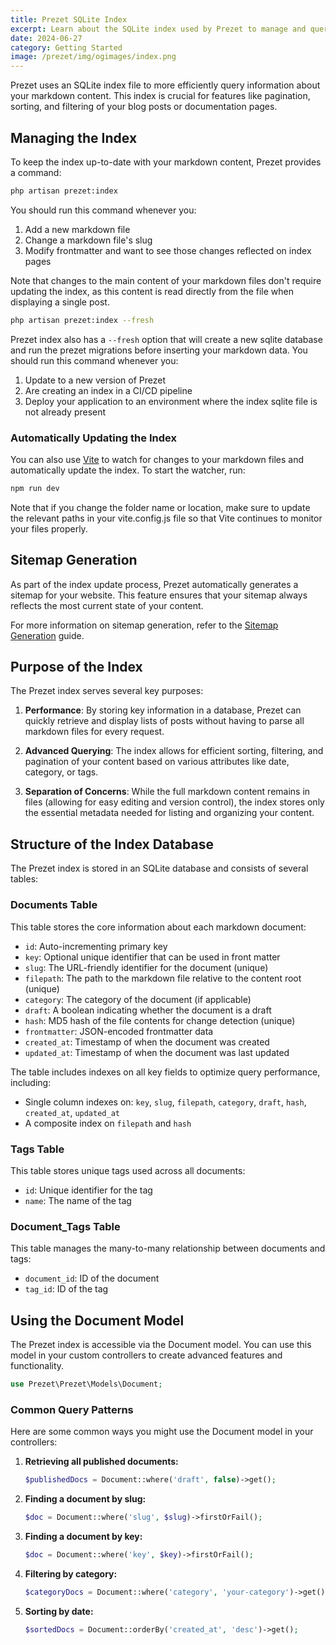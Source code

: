 ```yaml
---
title: Prezet SQLite Index
excerpt: Learn about the SQLite index used by Prezet to manage and query markdown content.
date: 2024-06-27
category: Getting Started
image: /prezet/img/ogimages/index.png
---
```


Prezet uses an SQLite index file to more efficiently query information about your markdown content. This index is crucial for features like pagination, sorting, and filtering of your blog posts or documentation pages.

## Managing the Index

To keep the index up-to-date with your markdown content, Prezet provides a command:

```bash
php artisan prezet:index
```

You should run this command whenever you:

1. Add a new markdown file
2. Change a markdown file's slug
3. Modify frontmatter and want to see those changes reflected on index pages

Note that changes to the main content of your markdown files don't require updating the index, as this content is read directly from the file when displaying a single post.

```bash
php artisan prezet:index --fresh
```

Prezet index also has a `--fresh` option that will create a new sqlite database and run the prezet migrations before inserting your markdown data. You should run this command whenever you:

1. Update to a new version of Prezet
2. Are creating an index in a CI/CD pipeline
3. Deploy your application to an environment where the index sqlite file is not already present

### Automatically Updating the Index

You can also use [Vite](https://vite.dev/) to watch for changes to your markdown files and automatically update the index. To start the watcher, run:

```bash
npm run dev
```

Note that if you change the folder name or location, make sure to update the relevant paths in your vite.config.js file so that Vite continues to monitor your files properly.

## Sitemap Generation
As part of the index update process, Prezet automatically generates a sitemap for your website. This feature ensures that your sitemap always reflects the most current state of your content.

For more information on sitemap generation, refer to the [Sitemap Generation](/features/sitemap) guide.

## Purpose of the Index

The Prezet index serves several key purposes:

1. **Performance**: By storing key information in a database, Prezet can quickly retrieve and display lists of posts without having to parse all markdown files for every request.

2. **Advanced Querying**: The index allows for efficient sorting, filtering, and pagination of your content based on various attributes like date, category, or tags.

3. **Separation of Concerns**: While the full markdown content remains in files (allowing for easy editing and version control), the index stores only the essential metadata needed for listing and organizing your content.

## Structure of the Index Database

The Prezet index is stored in an SQLite database and consists of several tables:

### Documents Table

This table stores the core information about each markdown document:

- `id`: Auto-incrementing primary key
- `key`: Optional unique identifier that can be used in front matter
- `slug`: The URL-friendly identifier for the document (unique)
- `filepath`: The path to the markdown file relative to the content root (unique)
- `category`: The category of the document (if applicable)
- `draft`: A boolean indicating whether the document is a draft
- `hash`: MD5 hash of the file contents for change detection (unique)
- `frontmatter`: JSON-encoded frontmatter data
- `created_at`: Timestamp of when the document was created
- `updated_at`: Timestamp of when the document was last updated

The table includes indexes on all key fields to optimize query performance, including:
- Single column indexes on: `key`, `slug`, `filepath`, `category`, `draft`, `hash`, `created_at`, `updated_at`
- A composite index on `filepath` and `hash`

### Tags Table

This table stores unique tags used across all documents:

- `id`: Unique identifier for the tag
- `name`: The name of the tag

### Document_Tags Table

This table manages the many-to-many relationship between documents and tags:

- `document_id`: ID of the document
- `tag_id`: ID of the tag

## Using the Document Model

The Prezet index is accessible via the Document model. You can use this model in your custom controllers to create advanced features and functionality.

```php
use Prezet\Prezet\Models\Document;
```

### Common Query Patterns

Here are some common ways you might use the Document model in your controllers:

1. **Retrieving all published documents:**

   ```php
   $publishedDocs = Document::where('draft', false)->get();
   ```

2. **Finding a document by slug:**

   ```php
   $doc = Document::where('slug', $slug)->firstOrFail();
   ```

3. **Finding a document by key:**

   ```php
   $doc = Document::where('key', $key)->firstOrFail();
   ```

4. **Filtering by category:**

   ```php
   $categoryDocs = Document::where('category', 'your-category')->get();
   ```

5. **Sorting by date:**

   ```php
   $sortedDocs = Document::orderBy('created_at', 'desc')->get();
   ```
